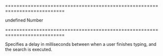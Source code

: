===========================================================================
<!--default-->undefined<!--/default-->
<!--type-->Number<!--/type-->
===========================================================================

<!--shortDescription-->
Specifies a delay in milliseconds between when a user finishes typing, and the search is executed.
<!--/shortDescription-->

<!--fullDescription-->

<!--/fullDescription-->

